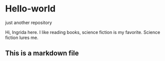 # Hello-world
just another repository

Hi, Ingrida here. I like reading books, science fiction is my favorite.
Science fiction lures me.

## This is a markdown file
